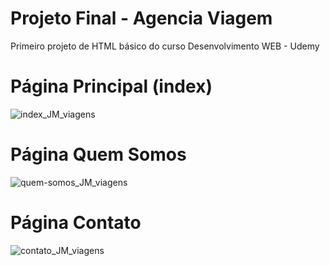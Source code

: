 # Projeto Final - Agencia Viagem
 Primeiro projeto de HTML básico do curso Desenvolvimento WEB - Udemy

# Página Principal (index)
![index_JM_viagens](https://user-images.githubusercontent.com/79010036/110474389-5ef22080-80be-11eb-9958-acef9de4c7ce.png)

# Página Quem Somos
![quem-somos_JM_viagens](https://user-images.githubusercontent.com/79010036/110474704-c14b2100-80be-11eb-9ccf-0ccdcbe69f4b.png)

# Página Contato
![contato_JM_viagens](https://user-images.githubusercontent.com/79010036/110474865-f192bf80-80be-11eb-858a-5c8fa038e1a5.png)


